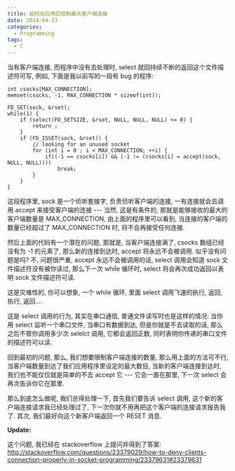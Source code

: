 ```yaml
---
title: 如何在应用层控制最大客户端连接
date: 2014-04-23
categories:
  - Programming
tags:
  - C
---
```


当有客户端连接, 而程序中没有去处理时, select 就回持续不断的返回这个文件描述符可写, 例如, 下面是我以前写的一段有 bug 的程序:

```
int csocks[MAX_CONNECTION];
memset(csocks, -1, MAX_CONNECTION * sizeof(int));

FD_SET(sock, &rset);
while(1) {
    if (select(FD_SETSIZE, &rset, NULL, NULL, NULL) <= 0) {
        return ;
    }
    if (FD_ISSET(sock, &rset)) {
        // looking for an unused socket
        for (int i = 0 ; i < MAX_CONNECTION; ++i) {
            if((-1 == csocks[i]) && (-1 != (csocks[i] = accept(sock, NULL, NULL))))
                break;
        }
    }
}
```

这段程序里, sock 是一个侦听套接字, 负责侦听客户端的连接, 一有连接就会去调用 accept 来接受客户端的连接 --- 当然, 这是有条件的, 那就是能够接收的最大的客户端数量是 MAX_CONNECTION, 由上面的程序里可以看到, 当连接的客户端的数量已经超过了 MAX_CONNECTION 时, 将不会再接受任何连接.

然后上面的代码有一个潜在的问题, 那就是, 当客户端连接满了, csocks 数组已经没有为 -1 的元素了, 那么新的连接到达时, accept 将永远不会被调用. 似乎没有问题是吗? 不, 问题很严重, accept 永远不会被调用的话, select 调用会知道 sock 文件描述符没有被你读过, 那么下一次 while 循环时, select 将会再次成功返回以表明 sock 文件描述符可读.

这是灾难性的, 你可以想象, 一个 while 循环, 里面 select 调用飞速的执行, 返回, 执行, 返回....

这是 select 调用的行为, 其实在串口通信, 普通文件读写时也是这样的情况: 当你用 select 监听一个串口文件, 当串口有数据到达, 但是你就是不去读取的话, 那么之后不管你调用多少次 selelct 调用, 它都会返回正数, 同时表明你传递的串口文件的描述符可以读.

回到最初的问题, 那么, 我们想要限制客户端连接的数量, 那么用上面的方法可不行, 当客户端数量到达了我们应用程序里设定的最大数目, 当新的客户端连接到达时, 我们也不能仅仅就是简单的不去 accept 它 --- 它会一直在那里, 下一次 select 会再次告诉你它在那里.

那么到底怎么做呢, 我们总得处理一下, 首先我们要告诉 select 调用, 这个新的客户端连接请求我已经处理过了, 下一次你就不用再把这个客户端的连接请求报告我了. 其次, 我们最好向这个新客户端返回一个 RESET 消息.


**Update:**

这个问题, 我已经在 stackoverflow 上提问并得到了答案: http://stackoverflow.com/questions/23379029/how-to-deny-clients-connection-properly-in-socket-programming/23379631#23379631
